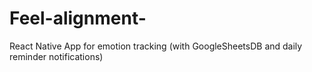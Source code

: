 # Feel-alignment-
React Native App for emotion tracking (with GoogleSheetsDB and daily reminder notifications)
